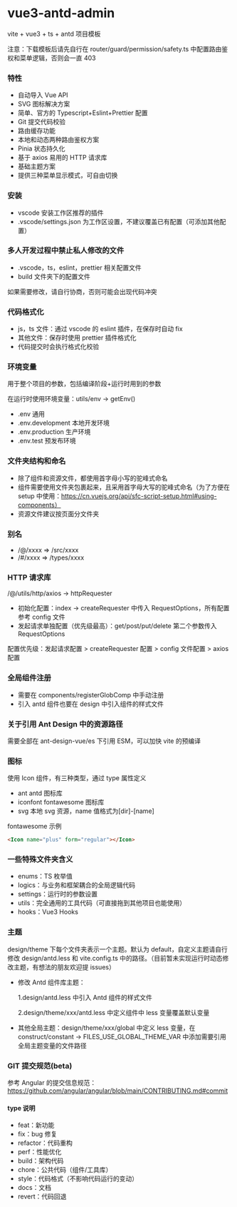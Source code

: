 # vue3-antd-admin

vite + vue3 + ts + antd 项目模板

注意：下载模板后请先自行在 router/guard/permission/safety.ts 中配置路由鉴权和菜单逻辑，否则会一直 403

### 特性

- 自动导入 Vue API
- SVG 图标解决方案
- 简单、官方的 Typescript+Eslint+Prettier 配置
- Git 提交代码校验
- 路由缓存功能
- 本地和动态两种路由鉴权方案
- Pinia 状态持久化
- 基于 axios 易用的 HTTP 请求库
- 基础主题方案
- 提供三种菜单显示模式，可自由切换

### 安装

- vscode 安装工作区推荐的插件
- .vscode/settings.json 为工作区设置，不建议覆盖已有配置（可添加其他配置）

### 多人开发过程中禁止私人修改的文件

- .vscode，ts，eslint，prettier 相关配置文件
- build 文件夹下的配置文件

如果需要修改，请自行协商，否则可能会出现代码冲突

### 代码格式化

- js，ts 文件：通过 vscode 的 eslint 插件，在保存时自动 fix
- 其他文件：保存时使用 prettier 插件格式化
- 代码提交时会执行格式化校验

### 环境变量

用于整个项目的参数，包括编译阶段+运行时用到的参数

在运行时使用环境变量：utils/env -> getEnv()

- .env 通用
- .env.development 本地开发环境
- .env.production 生产环境
- .env.test 预发布环境

### 文件夹结构和命名

- 除了组件和资源文件，都使用首字母小写的驼峰式命名
- 组件需要使用文件夹包裹起来，且采用首字母大写的驼峰式命名（为了方便在 setup 中使用：https://cn.vuejs.org/api/sfc-script-setup.html#using-components）
- 资源文件建议按页面分文件夹

### 别名

- /@/xxxx => /src/xxxx
- /#/xxxx => /types/xxxx

### HTTP 请求库

/@/utils/http/axios -> httpRequester

- 初始化配置：index -> createRequester 中传入 RequestOptions，所有配置参考 config 文件
- 发起请求单独配置（优先级最高）：get/post/put/delete 第二个参数传入 RequestOptions

配置优先级：发起请求配置 > createRequester 配置 > config 文件配置 > axios 配置

### 全局组件注册

- 需要在 components/registerGlobComp 中手动注册
- 引入 antd 组件也要在 design 中引入组件的样式文件

### 关于引用 Ant Design 中的资源路径

需要全部在 ant-design-vue/es 下引用 ESM，可以加快 vite 的预编译

### 图标

使用 Icon 组件，有三种类型，通过 type 属性定义

- ant antd 图标库
- iconfont fontawesome 图标库
- svg 本地 svg 资源，name 值格式为[dir]-[name]

fontawesome 示例

```html
<Icon name="plus" form="regular"></Icon>
```

### 一些特殊文件夹含义

- enums：TS 枚举值
- logics：与业务和框架耦合的全局逻辑代码
- settings：运行时的参数设置
- utils：完全通用的工具代码（可直接拖到其他项目也能使用）
- hooks：Vue3 Hooks

### 主题

design/theme 下每个文件夹表示一个主题。默认为 default，自定义主题请自行修改 design/antd.less 和 vite.config.ts 中的路径。（目前暂未实现运行时动态修改主题，有想法的朋友欢迎提 issues）

- 修改 Antd 组件库主题：

  1.design/antd.less 中引入 Antd 组件的样式文件

  2.design/theme/xxx/antd.less 中定义组件中 less 变量覆盖默认变量

- 其他全局主题：design/theme/xxx/global 中定义 less 变量，在 construct/constant -> FILES_USE_GLOBAL_THEME_VAR 中添加需要引用全局主题变量的文件路径

### GIT 提交规范(beta)

参考 Angular 的提交信息规范：https://github.com/angular/angular/blob/main/CONTRIBUTING.md#commit

#### type 说明

- feat：新功能
- fix：bug 修复
- refactor：代码重构
- perf：性能优化
- build：架构代码
- chore：公共代码（组件/工具库）
- style：代码格式（不影响代码运行的变动）
- docs：文档
- revert：代码回退
